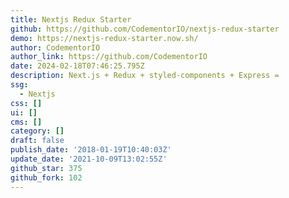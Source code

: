 ```yaml
---
title: Nextjs Redux Starter
github: https://github.com/CodementorIO/nextjs-redux-starter
demo: https://nextjs-redux-starter.now.sh/
author: CodementorIO
author_link: https://github.com/CodementorIO
date: 2024-02-18T07:46:25.795Z
description: Next.js + Redux + styled-components + Express =
ssg:
  - Nextjs
css: []
ui: []
cms: []
category: []
draft: false
publish_date: '2018-01-19T10:40:03Z'
update_date: '2021-10-09T13:02:55Z'
github_star: 375
github_fork: 102
---
```

